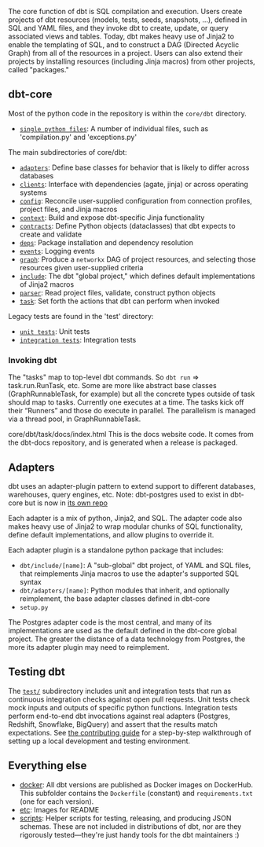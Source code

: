 The core function of dbt is SQL compilation and execution. Users create projects of dbt resources (models, tests, seeds, snapshots, ...), defined in SQL and YAML files, and they invoke dbt to create, update, or query associated views and tables. Today, dbt makes heavy use of Jinja2 to enable the templating of SQL, and to construct a DAG (Directed Acyclic Graph) from all of the resources in a project. Users can also extend their projects by installing resources (including Jinja macros) from other projects, called "packages."

## dbt-core

Most of the python code in the repository is within the `core/dbt` directory.
- [`single python files`](core/dbt/README.md): A number of individual files, such as 'compilation.py' and 'exceptions.py'

The main subdirectories of core/dbt:
- [`adapters`](https://github.com/dbt-labs/dbt-adapters/blob/main/README.md): Define base classes for behavior that is likely to differ across databases
- [`clients`](core/dbt/clients/README.md): Interface with dependencies (agate, jinja) or across operating systems
- [`config`](core/dbt/config/README.md): Reconcile user-supplied configuration from connection profiles, project files, and Jinja macros
- [`context`](core/dbt/context/README.md): Build and expose dbt-specific Jinja functionality
- [`contracts`](core/dbt/contracts/README.md): Define Python objects (dataclasses) that dbt expects to create and validate
- [`deps`](core/dbt/deps/README.md): Package installation and dependency resolution
- [`events`](core/dbt/events/README.md): Logging events
- [`graph`](core/dbt/graph/README.md): Produce a `networkx` DAG of project resources, and selecting those resources given user-supplied criteria
- [`include`](core/dbt/include/README.md): The dbt "global project," which defines default implementations of Jinja2 macros
- [`parser`](core/dbt/parser/README.md): Read project files, validate, construct python objects
- [`task`](core/dbt/task/README.md): Set forth the actions that dbt can perform when invoked

Legacy tests are found in the 'test' directory:
- [`unit tests`](core/dbt/test/unit/README.md): Unit tests
- [`integration tests`](core/dbt/test/integration/README.md): Integration tests

### Invoking dbt

The "tasks" map to top-level dbt commands. So `dbt run` => task.run.RunTask, etc. Some are more like abstract base classes (GraphRunnableTask, for example) but all the concrete types outside of task should map to tasks. Currently one executes at a time. The tasks kick off their “Runners” and those do execute in parallel. The parallelism is managed via a thread pool, in GraphRunnableTask.

core/dbt/task/docs/index.html
This is the docs website code. It comes from the dbt-docs repository, and is generated when a release is packaged.

## Adapters

dbt uses an adapter-plugin pattern to extend support to different databases, warehouses, query engines, etc. 
Note: dbt-postgres used to exist in dbt-core but is now in [its own repo](https://github.com/dbt-labs/dbt-postgres) 

Each adapter is a mix of python, Jinja2, and SQL. The adapter code also makes heavy use of Jinja2 to wrap modular chunks of SQL functionality, define default implementations, and allow plugins to override it.

Each adapter plugin is a standalone python package that includes:

- `dbt/include/[name]`: A "sub-global" dbt project, of YAML and SQL files, that reimplements Jinja macros to use the adapter's supported SQL syntax
- `dbt/adapters/[name]`: Python modules that inherit, and optionally reimplement, the base adapter classes defined in dbt-core
- `setup.py`

The Postgres adapter code is the most central, and many of its implementations are used as the default defined in the dbt-core global project. The greater the distance of a data technology from Postgres, the more its adapter plugin may need to reimplement.

## Testing dbt

The [`test/`](test/) subdirectory includes unit and integration tests that run as continuous integration checks against open pull requests. Unit tests check mock inputs and outputs of specific python functions. Integration tests perform end-to-end dbt invocations against real adapters (Postgres, Redshift, Snowflake, BigQuery) and assert that the results match expectations. See [the contributing guide](CONTRIBUTING.md) for a step-by-step walkthrough of setting up a local development and testing environment.

## Everything else

- [docker](docker/): All dbt versions are published as Docker images on DockerHub. This subfolder contains the `Dockerfile` (constant) and `requirements.txt` (one for each version).
- [etc](etc/): Images for README
- [scripts](scripts/): Helper scripts for testing, releasing, and producing JSON schemas. These are not included in distributions of dbt, nor are they rigorously tested—they're just handy tools for the dbt maintainers :)
